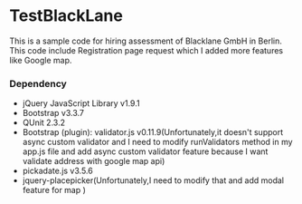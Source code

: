 # TestBlackLane

This is a sample code for hiring assessment of Blacklane GmbH in Berlin.
This code include Registration page request which I  added more features like Google map.


### Dependency
* jQuery JavaScript Library v1.9.1
* Bootstrap v3.3.7 
* QUnit 2.3.2
* Bootstrap (plugin): validator.js v0.11.9(Unfortunately,it doesn't support async custom validator and I need to modify runValidators method  in my app.js file and add async custom validator feature because I want validate address with google map api)
* pickadate.js v3.5.6
* jquery-placepicker(Unfortunately,I need to modify that and add modal feature for map )
